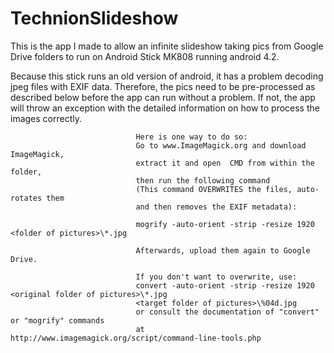 # TechnionSlideshow
This is the app I made to allow an infinite slideshow taking pics from Google Drive folders 
to run on Android Stick MK808 running android 4.2.

Because this stick runs an old version of android, it has a problem decoding jpeg files with EXIF data.
Therefore, the pics need to be pre-processed as described below before the app can run without a problem. If not, the app will throw an exception with the detailed information on how to process the images correctly.

                                Here is one way to do so:
                                Go to www.ImageMagick.org and download ImageMagick,
                                extract it and open  CMD from within the folder,
                                then run the following command
                                (This command OVERWRITES the files, auto-rotates them
                                and then removes the EXIF metadata):
                                
                                mogrify -auto-orient -strip -resize 1920 <folder of pictures>\*.jpg
                                
                                Afterwards, upload them again to Google Drive.
                                
                                If you don't want to overwrite, use:
                                convert -auto-orient -strip -resize 1920 <original folder of pictures>\*.jpg 
                                <target folder of pictures>\%04d.jpg
                                or consult the documentation of "convert" or "mogrify" commands
                                at http://www.imagemagick.org/script/command-line-tools.php
